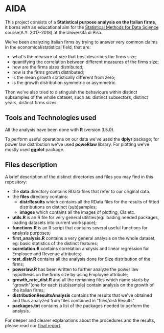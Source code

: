 # AIDA
This project consists of a <b>Statistical purpose analysis on the Italian firms</b>, it borns with an educational aim for the 
[Statistical Methods for Data Science](http://didawiki.cli.di.unipi.it/doku.php/mds/smd/start) course(A.Y. 2017-2018) 
at the Università di Pisa.

We've been analyzing Italian firms by trying to answer very common claims in the economical/statistical field, that are:
- what's the measure of size that best describes the firms size;
- quantifying the correlation between different measures of the firms size;
- how are the firms sizes distributed;
- how is the firms growth distributed;
- is the mean growth statistically different from zero;
- is the growth distribution symmetric or asymmetric.

Then we've also tried to distinguish the behaviours within distinct subsamples of the whole dataset, such as: distinct subsectors, distinct years, distinct firms sizes.



## Tools and Technologies used
All the analysis have been done with <b>R</b> (version 3.5.0). 

To perform useful operations on our data we've used the <b>dplyr</b> package; for power law distribution we've used <b>poweRlaw</b> library. For plotting we've mostly used <b>ggplot</b> package.

## Files description
A brief description of the distinct directories and files you may find in this repository:
- the <b>data</b> directory contains RData files that refer to our original data.
- the <b>files</b> directory contains:
  - <b>distrResults</b> which contains all the RData files for the results of fitted distributions on distinct (sub)samples;
  - <b>images</b> which contains all the images of plotting, CIs etc.
- <b>utils.R</b> is an R file for very general utilities(eg: loading needed packages, loading datasets into current workspace);
- <b>functions.R</b> is an R script that contains several useful functions for analysis purposes;
- <b>first_analysis.R</b> contains a very general analysis on the whole dataset, eg: basic statistics of the distinct features;
- <b>correlation.R</b> contains correlation analysis and linear regression for Employee and Revenue attributes;
- <b>test_distr.R</b> contains all the analysis done for Size distribution of the firms;
- <b>powerlaw.R</b> has been written to further analyze the power law hypothesis on the firms size by using Employee attribute;
- <b>growth_rate_dist.R</b> and all the remaining files which name starts by "growth"(one for each (sub)sample) contain analysis on the growth of the italian firms;
- <b>distributionResultsAnalysis</b> contains the results that we've obtained and thus analyzed from files contained in "files/distrResults" 
- <b>packages.txt</b> contains a list of the packages needed to perform the analysis.

For deeper and clearer explanations about the procedures and the results, please read our [final report](https://github.com/honestus/AIDA/blob/master/Results_Report.pdf).
